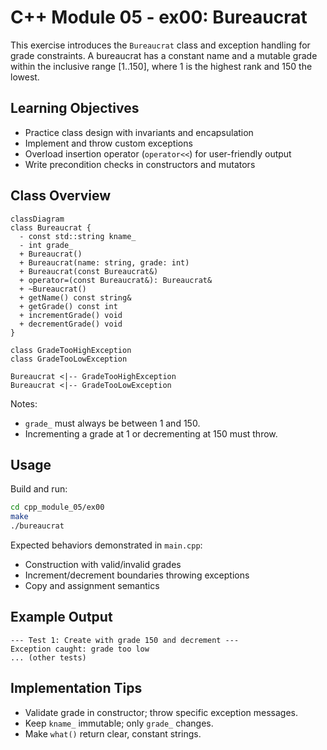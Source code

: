 # C++ Module 05 - ex00: Bureaucrat

This exercise introduces the `Bureaucrat` class and exception handling for grade constraints. A bureaucrat has a constant name and a mutable grade within the inclusive range [1..150], where 1 is the highest rank and 150 the lowest.

## Learning Objectives

- Practice class design with invariants and encapsulation
- Implement and throw custom exceptions
- Overload insertion operator (`operator<<`) for user-friendly output
- Write precondition checks in constructors and mutators

## Class Overview

```mermaid
classDiagram
class Bureaucrat {
  - const std::string kname_
  - int grade_
  + Bureaucrat()
  + Bureaucrat(name: string, grade: int)
  + Bureaucrat(const Bureaucrat&)
  + operator=(const Bureaucrat&): Bureaucrat&
  + ~Bureaucrat()
  + getName() const string&
  + getGrade() const int
  + incrementGrade() void
  + decrementGrade() void
}

class GradeTooHighException
class GradeTooLowException

Bureaucrat <|-- GradeTooHighException
Bureaucrat <|-- GradeTooLowException
```

Notes:
- `grade_` must always be between 1 and 150.
- Incrementing a grade at 1 or decrementing at 150 must throw.

[//]: # (## Flowchart &#40;Main Scenarios&#41;)

[//]: # ()
[//]: # (```mermaid)

[//]: # (flowchart TD)

[//]: # (  A[Create Bureaucrat&#40;name, grade&#41;] --> B{grade in [1..150]?})

[//]: # (  B -- no --> E[throw GradeTooHigh/Low])

[//]: # (  B -- yes --> C[Use object])

[//]: # (  C --> D{increment or decrement})

[//]: # (  D -- increment at 1 --> E)

[//]: # (  D -- decrement at 150 --> E)

[//]: # (  D -- otherwise --> C)

[//]: # (```)

## Usage

Build and run:

```bash
cd cpp_module_05/ex00
make
./bureaucrat
```

Expected behaviors demonstrated in `main.cpp`:
- Construction with valid/invalid grades
- Increment/decrement boundaries throwing exceptions
- Copy and assignment semantics

## Example Output

```
--- Test 1: Create with grade 150 and decrement ---
Exception caught: grade too low
... (other tests)
```

## Implementation Tips

- Validate grade in constructor; throw specific exception messages.
- Keep `kname_` immutable; only `grade_` changes.
- Make `what()` return clear, constant strings.


